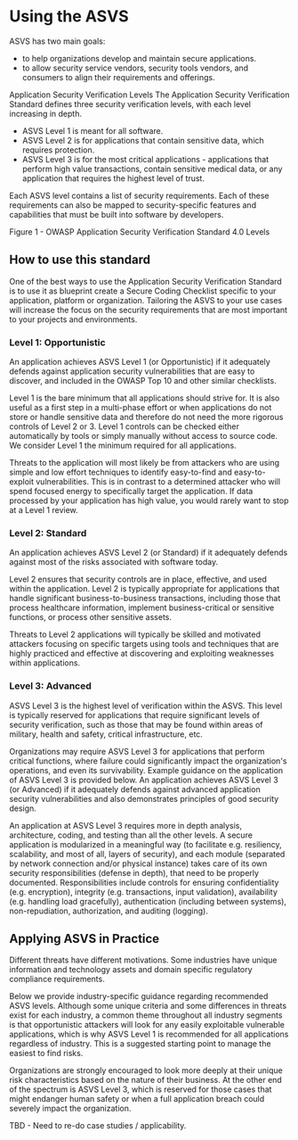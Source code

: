 # Using the ASVS

ASVS has two main goals:
* to help organizations develop and maintain secure applications.
* to allow security service vendors, security tools vendors, and consumers to align their requirements and offerings.

Application Security Verification Levels
The Application Security Verification Standard defines three security verification levels, with each level increasing in depth.

* ASVS Level 1 is meant for all software.
* ASVS Level 2 is for applications that contain sensitive data, which requires protection.
* ASVS Level 3 is for the most critical applications - applications that perform high value transactions, contain sensitive medical data, or any application that requires the highest level of trust.

Each ASVS level contains a list of security requirements. Each of these requirements can also be mapped to security-specific features and capabilities that must be built into software by developers.

Figure 1 - OWASP Application Security Verification Standard 4.0 Levels

## How to use this standard

One of the best ways to use the Application Security Verification Standard is to use it as blueprint create a Secure Coding Checklist specific to your application, platform or organization. Tailoring the ASVS to your use cases will increase the focus on the security requirements that are most important to your projects and environments.

### Level 1: Opportunistic

An application achieves ASVS Level 1 (or Opportunistic) if it adequately defends against application security vulnerabilities that are easy to discover, and included in the OWASP Top 10 and other similar checklists.

Level 1 is the bare minimum that all applications should strive for. It is also useful as a first step in a multi-phase effort or when applications do not store or handle sensitive data and therefore do not need the more rigorous controls of Level 2 or 3. Level 1 controls can be checked either automatically by tools or simply manually without access to source code. We consider Level 1 the minimum required for all applications.

Threats to the application will most likely be from attackers who are using simple and low effort techniques to identify easy-to-find and easy-to-exploit vulnerabilities. This is in contrast to a determined attacker who will spend focused energy to specifically target the application. If data processed by your application has high value, you would rarely want to stop at a Level 1 review.

### Level 2: Standard

An application achieves ASVS Level 2 (or Standard) if it adequately defends against most of the risks associated with software today.

Level 2 ensures that security controls are in place, effective, and used within the application. Level 2 is typically appropriate for applications that handle significant business-to-business transactions, including those that process healthcare information, implement business-critical or sensitive functions, or process other sensitive assets.

Threats to Level 2 applications will typically be skilled and motivated attackers focusing on specific targets using tools and techniques that are highly practiced and effective at discovering and exploiting weaknesses within applications.

### Level 3: Advanced

ASVS Level 3 is the highest level of verification within the ASVS. This level is typically reserved for applications that require significant levels of security verification, such as those that may be found within areas of military, health and safety, critical infrastructure, etc.

Organizations may require ASVS Level 3 for applications that perform critical functions, where failure could significantly impact the organization's operations, and even its survivability. Example guidance on the application of ASVS Level 3 is provided below. An application achieves ASVS Level 3 (or Advanced) if it adequately defends against advanced application security vulnerabilities and also demonstrates principles of good security design.

An application at ASVS Level 3 requires more in depth analysis, architecture, coding, and testing than all the other levels. A secure application is modularized in a meaningful way (to facilitate e.g. resiliency, scalability, and most of all, layers of security), and each module (separated by network connection and/or physical instance) takes care of its own security responsibilities (defense in depth), that need to be properly documented. Responsibilities include controls for ensuring confidentiality (e.g. encryption), integrity (e.g. transactions, input validation), availability (e.g. handling load gracefully), authentication (including between systems), non-repudiation, authorization, and auditing (logging).

## Applying ASVS in Practice

Different threats have different motivations. Some industries have unique information and technology assets and domain specific regulatory compliance requirements.

Below we provide industry-specific guidance regarding recommended ASVS levels. Although some unique criteria and some differences in threats exist for each industry, a common theme throughout all industry segments is that opportunistic attackers will look for any easily exploitable vulnerable applications, which is why ASVS Level 1 is recommended for all applications regardless of industry. This is a suggested starting point to manage the easiest to find risks.

Organizations are strongly encouraged to look more deeply at their unique risk characteristics based on the nature of their business. At the other end of the spectrum is ASVS Level 3, which is reserved for those cases that might endanger human safety or when a full application breach could severely impact the organization.

TBD - Need to re-do case studies / applicability.
